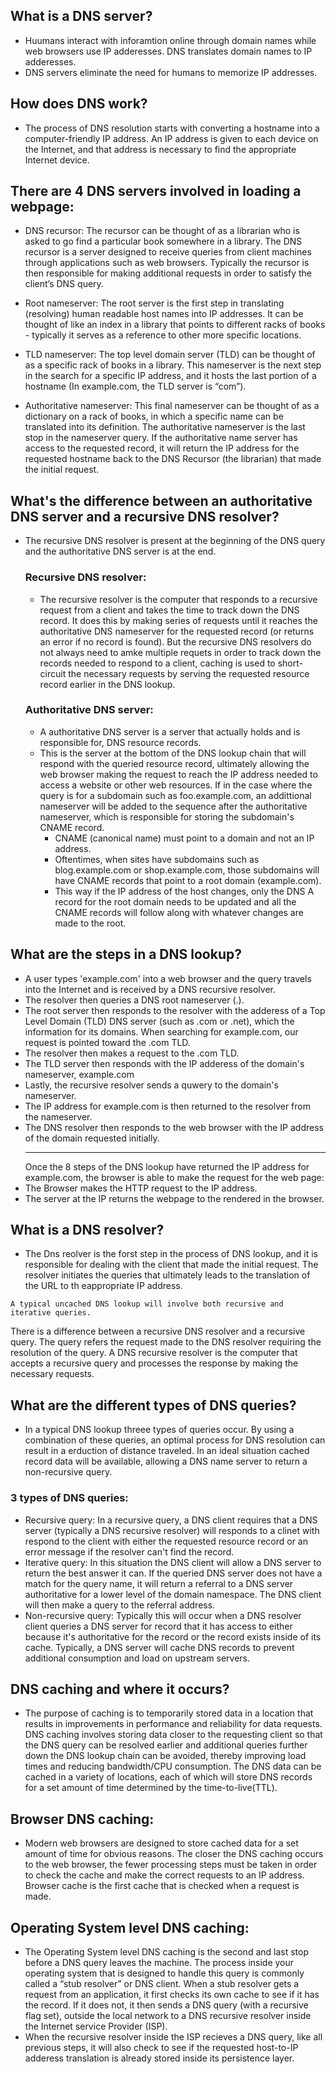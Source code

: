 ## What is a DNS server?
- Huumans interact with inforamtion online through domain names while web browsers use IP adderesses. DNS translates domain names to IP adderesses.
- DNS servers eliminate the need for humans to memorize IP addresses.

## How does DNS work?
- The process of DNS resolution starts with converting a hostname into a computer-friendly IP address. An IP address is given to each device on the Internet, and that address is necessary to find the appropriate Internet device.

## There are 4 DNS servers involved in loading a webpage:
- DNS recursor: The recursor can be thought of as a librarian who is asked to go find a particular book somewhere in a library. The DNS recursor is a server designed to receive queries from client machines through applications such as web browsers. Typically the recursor is then responsible for making additional requests in order to satisfy the client’s DNS query.

- Root nameserver: The root server is the first step in translating (resolving) human readable host names into IP addresses. It can be thought of like an index in a library that points to different racks of books - typically it serves as a reference to other more specific locations.

- TLD nameserver: The top level domain server (TLD) can be thought of as a specific rack of books in a library. This nameserver is the next step in the search for a specific IP address, and it hosts the last portion of a hostname (In example.com, the TLD server is “com”).

- Authoritative nameserver: This final nameserver can be thought of as a dictionary on a rack of books, in which a specific name can be translated into its definition. The authoritative nameserver is the last stop in the nameserver query. If the authoritative name server has access to the requested record, it will return the IP address for the requested hostname back to the DNS Recursor (the librarian) that made the initial request.

## What's the difference between an authoritative DNS server and a recursive DNS resolver?
- The recursive DNS resolver is present at the beginning of the DNS query and the authoritative DNS server is at the end.

    ### Recursive DNS resolver:
    - The recursive resolver is the computer that responds to a recursive request from a client and takes the time to track down the DNS record. It does this by making series of requests until it reaches the authoritative DNS nameserver for the requested record (or returns an error if no record is found). But the recursive DNS resolvers do not always need to amke multiple requets in order to track down the records needed to respond to a client, caching is used to short-circuit the necessary requests by serving the requested resource record earlier in the DNS lookup.
    
    ### Authoritative DNS server:
    - A authoritative DNS server is a server that actually holds and is responsible for, DNS resource records.
    - This is the server at the bottom of the DNS lookup chain that will respond with the queried resource record, ultimately allowing the web browser making the request to reach the IP address needed to access a website or other web resources. If in the case where the query is for a subdomain such as foo.example.com, an addittional nameserver will be added to the sequence after the authoritative nameserver, which is responsible for storing the subdomain's CNAME record.
        - CNAME (canonical name) must point to a domain and not an IP address.
        - Oftentimes, when sites have subdomains such as blog.example.com or shop.example.com, those subdomains will have CNAME records that point to a root domain (example.com).
        - This way if the IP address of the host changes, only the DNS A record for the root domain needs to be updated and all the CNAME records will follow along with whatever changes are made to the root.
    
## What are the steps in a DNS lookup?
- A user types 'example.com' into a web browser and the query travels into the Internet and is received by a DNS recursive resolver.
- The resolver then queries a DNS root nameserver (.).
- The root server then responds to the resolver with the adderess of a Top Level Domain (TLD) DNS server (such as .com or .net), which the information for its domains. When searching for example.com, our request is pointed toward the .com TLD.
- The resolver then makes a request to the .com TLD.
- The TLD server then responds with the IP adderess of the domain's nameserver, example.com
- Lastly, the recursive  resolver sends a quwery to the domain's nameserver.
- The IP address for example.com is then returned to the resolver from the nameserver.
- The DNS resolver then responds to the web browser with the IP address of the domain requested initially.
<br><hr>
Once the 8 steps of the DNS lookup have returned the IP address for example.com, the browser is able to make the request for the web page:
- The Browser makes the HTTP request to the IP address.
- The server at the IP returns the webpage to the rendered in the browser.

## What is a DNS resolver?
- The Dns reolver is the forst step in the process of DNS lookup, and it is responsible for dealing with the client that made the initial request. The resolver initiates the queries that ultimately leads to the translation of the URL to th eappropriate IP address.
```
A typical uncached DNS lookup will involve both recursive and iterative queries.
```
There is a difference between a recursive DNS resolver and a recursive query. The query refers the request made to the DNS resolver requiring the resolution of the query. A DNS recursive resolver is the computer that accepts a recursive query and processes the response by making the necessary requests.

## What are the different types of DNS queries?
- In a typical DNS lookup threee types of queries occur. By using a combination of these queries, an optimal process for DNS resolution can result in a erduction of distance traveled. In an ideal situation cached record data will be available, allowing a DNS name server to return a non-recursive query.
### 3 types of DNS queries:
- Recursive query: In a recursive query, a DNS client requires that a DNS server (typically a DNS recursive resolver) will responds to a clinet with respond to the client with either the requested resource record or an error message if the resolver can't find the record.
- Iterative query: In this situation the DNS client will allow a DNS server to return the best answer it can. If the queried DNS server does not have a match for the query name, it will return a referral to a DNS server authoritative for a lower level of the domain namespace. The DNS client will then make a query to the referral address.
- Non-recursive query: Typically this will occur when a DNS resolver client queries a DNS server for record that it has access to either because it's authoritative for the record or the record exists inside of its cache. Typically, a DNS server will cache DNS records to prevent additional consumption and load on upstream servers.

## DNS caching and where it occurs?
- The purpose of caching is to temporarily stored data in a location that results in improvements in performance and reliability for data requests. DNS caching involves storing data closer to the requesting client so that the DNS query can be resolved earlier and additional queries further down the DNS lookup chain can be avoided, thereby improving load times and reducing bandwidth/CPU consumption. The DNS data can be cached in a variety of locations, each of which will store DNS records for a set amount of time determined by the time-to-live(TTL).

## Browser DNS caching:
- Modern web browsers are designed to store cached data for a set amount of time for obvious reasons. The closer the DNS caching occurs to the web browser, the fewer processing steps must be taken in order to check the cache and make the correct requests to an IP address. Browser cache is the first cache that is checked when a request is made.

## Operating System level DNS caching:
- The Operating System level DNS caching is the second and last stop before a DNS query leaves the machine. The process inside your operating system that is designed to handle this query is commonly called a “stub resolver” or DNS client. When a stub resolver gets a request from an application, it first checks its own cache to see if it has the record. If it does not, it then sends a DNS query (with a recursive flag set), outside the local network to a DNS recursive resolver inside the Internet service Provider (ISP).
- When the recursive resolver inside the ISP recieves a DNS query, like all previous steps, it will also check to see if the requested host-to-IP adderess translation is already stored inside its persistence layer.